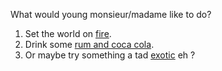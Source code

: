 What would young monsieur/madame like to do?

1. Set the world on [fire](https://www.youtube.com/watch?v=6l6vqPUM_FE).
2. Drink some [rum and coca cola](https://www.youtube.com/watch?v=WiayZdPESno).
3. Or maybe try something a tad [exotic](https://www.youtube.com/watch?v=2d8i_oUT_Pw) eh ? 